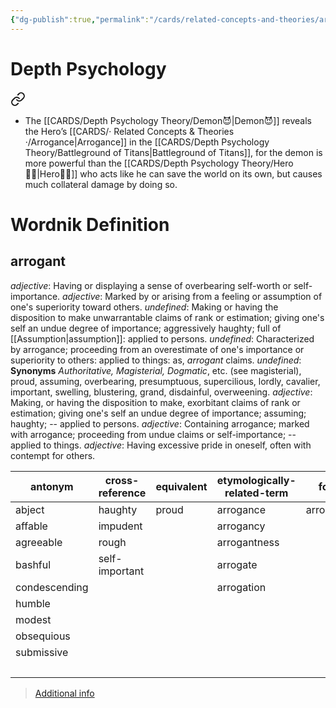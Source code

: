 ```yaml
---
{"dg-publish":true,"permalink":"/cards/related-concepts-and-theories/arrogance/","noteIcon":"1","created":"2023-05-03T00:10:33.196+02:00","updated":"2023-06-17T09:38:39.872+02:00"}
---
```


# Depth Psychology 

<div class="transclusion internal-embed is-loaded"><a class="markdown-embed-link" href="/cards/depth-psychology-theory/hero/#2f8856" aria-label="Open link"><svg xmlns="http://www.w3.org/2000/svg" width="24" height="24" viewBox="0 0 24 24" fill="none" stroke="currentColor" stroke-width="2" stroke-linecap="round" stroke-linejoin="round" class="svg-icon lucide-link"><path d="M10 13a5 5 0 0 0 7.54.54l3-3a5 5 0 0 0-7.07-7.07l-1.72 1.71"></path><path d="M14 11a5 5 0 0 0-7.54-.54l-3 3a5 5 0 0 0 7.07 7.07l1.71-1.71"></path></svg></a><div class="markdown-embed">



- The [[CARDS/Depth Psychology Theory/Demon😈\|Demon😈]] reveals the Hero’s [[CARDS/· Related Concepts & Theories ·/Arrogance\|Arrogance]] in the [[CARDS/Depth Psychology Theory/Battleground of Titans\|Battleground of Titans]], for the demon is more powerful than the [[CARDS/Depth Psychology Theory/Hero🦸‍♂️\|Hero🦸‍♂️]] who acts like he can save the world on its own, but causes much collateral damage by doing so. 

</div></div>


# Wordnik Definition
## arrogant
*adjective*: Having or displaying a sense of overbearing self-worth or self-importance.
*adjective*: Marked by or arising from a feeling or assumption of one's superiority toward others.
*undefined*: Making or having the disposition to make unwarrantable claims of rank or estimation; giving one's self an undue degree of importance; aggressively haughty; full of [[Assumption\|assumption]]: applied to persons.
*undefined*: Characterized by arrogance; proceeding from an overestimate of one's importance or superiority to others: applied to things: as, <em>arrogant</em> claims.
*undefined*: <strong>Synonyms</strong> <em>Authoritative, Magisterial, Dogmatic</em>, etc. (see <internalXref urlencoded="magisterial">magisterial</internalXref>), proud, assuming, overbearing, presumptuous, supercilious, lordly, cavalier, important, swelling, blustering, grand, disdainful, overweening.
*adjective*: Making, or having the disposition to make, exorbitant claims of rank or estimation; giving one's self an undue degree of importance; assuming; haughty; -- applied to persons.
*adjective*: Containing arrogance; marked with arrogance; proceeding from undue claims or self-importance; -- applied to things.
*adjective*: Having <xref>excessive</xref> <xref>pride</xref> in oneself, often with <xref>contempt</xref> for others.

| antonym |cross-reference |equivalent |etymologically-related-term |form |same-context |synonym |
| --- | --- | --- | --- | --- | --- | --- |
| abject | haughty | proud | arrogance | arrogantly | confident | absolute |
| affable | impudent |  | arrogancy |  | cynical | absolutist |
| agreeable | rough |  | arrogantness |  | greedy | absolutistic |
| bashful | self-important |  | arrogate |  | haughty | affected |
| condescending |  |  | arrogation |  | ignorant | arbitrary |
| humble |  |  |  |  | imperious | aristocratic |
| modest |  |  |  |  | insolent | artificial |
| obsequious |  |  |  |  | lazy | assuming |
| submissive |  |  |  |  | selfish | assuming |
|  |  |  |  |  | stubborn | assumptive |

> [Additional info](https://www.wordnik.com/words/arrogant)